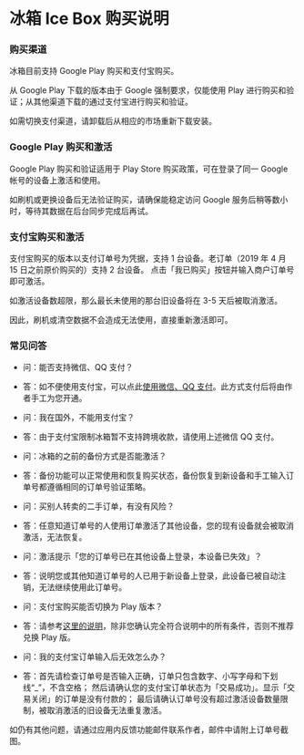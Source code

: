 # 冰箱 Ice Box 购买说明

### 购买渠道

冰箱目前支持 Google Play 购买和支付宝购买。

从 Google Play 下载的版本由于 Google 强制要求，仅能使用 Play 进行购买和验证；从其他渠道下载的通过支付宝进行购买和验证。

如需切换支付渠道，请卸载后从相应的市场重新下载安装。

### Google Play 购买和激活

Google Play 购买和验证适用于 Play Store 购买政策，可在登录了同一 Google 帐号的设备上激活和使用。

如刷机或更换设备后无法验证购买，请确保能稳定访问 Google 服务后稍等数小时，等待其数据在后台同步完成后再试。

### 支付宝购买和激活

支付宝购买的版本以支付订单号为凭据，支持 1 台设备。老订单（2019 年 4 月 15 日之前原价购买的）支持 2 台设备。
点击「我已购买」按钮并输入商户订单号即可激活。

如激活设备数超限，那么最长未使用的那台旧设备将在 3-5 天后被取消激活。

因此，刷机或清空数据不会造成无法使用，直接重新激活即可。

### 常见问答

- 问：能否支持微信、QQ 支付？
- 答：如不便使用支付宝，可以点此[使用微信、QQ 支付](https://iceboxdoc.catchingnow.com/blob/master/%E5%85%B6%E4%BB%96%E6%94%AF%E4%BB%98%E6%96%B9%E5%BC%8F)。此方式支付后将由作者手工为您开通。

- 问：我在国外，不能用支付宝？
- 答：由于支付宝限制冰箱暂不支持跨境收款，请使用上述微信 QQ 支付。

- 问：冰箱的之前的备份方式是否能激活？
- 答：备份功能可以正常使用和恢复购买状态，备份恢复到新设备和手工输入订单号都遵循相同的订单号验证策略。

- 问：买别人转卖的二手订单，有没有风险？
- 答：任意知道订单号的人使用订单激活了其他设备，您的现有设备就会被取消激活，无法恢复。

- 问：激活提示「您的订单号已在其他设备上登录，本设备已失效」？
- 答：说明您或其他知道订单号的人已用于新设备上登录，此设备已被自动注销，无法继续使用此订单号。

- 问：支付宝购买能否切换为 Play 版本？
- 答：请参考[这里的说明](https://iceboxdoc.catchingnow.com/blob/master/%E6%94%AF%E4%BB%98%E5%AE%9D%E5%85%91%E6%8D%A2%20Play%20%E5%85%91%E6%8D%A2%E7%A0%81)，除非您确认完全符合说明中的所有条件，否则不推荐兑换 Play 版。

- 问：我的支付宝订单输入后无效怎么办？
- 答：首先请检查订单号是否输入正确，订单只包含数字、小写字母和下划线“_”，不含空格；
然后请确认您的支付宝订单状态为「交易成功」。显示「交易关闭」的订单是没有付款的；
最后请确认订单号没有超过激活设备数量限制，被取消激活的旧设备无法重复激活。

如仍有其他问题，请通过应用内反馈功能邮件联系作者，邮件中请附上订单号截图。
